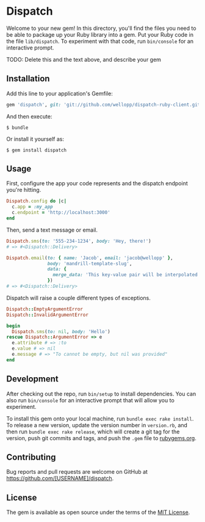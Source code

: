 # Dispatch

Welcome to your new gem! In this directory, you'll find the files you need to be able to package up your Ruby library into a gem. Put your Ruby code in the file `lib/dispatch`. To experiment with that code, run `bin/console` for an interactive prompt.

TODO: Delete this and the text above, and describe your gem

## Installation

Add this line to your application's Gemfile:

```ruby
gem 'dispatch', git: 'git://github.com/wellopp/dispatch-ruby-client.git'
```

And then execute:

    $ bundle

Or install it yourself as:

    $ gem install dispatch

## Usage

First, configure the app your code represents and the dispatch endpoint you're hitting.

```ruby
Dispatch.config do |c|
  c.app = :my_app
  c.endpoint = 'http://localhost:3000'
end
```

Then, send a text message or email.

```ruby
Dispatch.sms(to: '555-234-1234', body: 'Hey, there!')
# => #<Dispatch::Delivery>

Dispatch.email(to: { name: 'Jacob', email: 'jacob@wellopp' },
               body: 'mandrill-template-slug',
               data: {
                 merge_data: 'This key-value pair will be interpolated into the template'
               })
# => #<Dispatch::Delivery>
```

Dispatch will raise a couple different types of exceptions.

```ruby
Dispatch::EmptyArgumentError
Dispatch::InvalidArgumentError

begin
  Dispatch.sms(to: nil, body: 'Hello')
rescue Dispatch::ArgumentError => e
  e.attribute # => :to
  e.value # => nil
  e.message # => "To cannot be empty, but nil was provided"
end
```

## Development

After checking out the repo, run `bin/setup` to install dependencies. You can also run `bin/console` for an interactive prompt that will allow you to experiment.

To install this gem onto your local machine, run `bundle exec rake install`. To release a new version, update the version number in `version.rb`, and then run `bundle exec rake release`, which will create a git tag for the version, push git commits and tags, and push the `.gem` file to [rubygems.org](https://rubygems.org).

## Contributing

Bug reports and pull requests are welcome on GitHub at https://github.com/[USERNAME]/dispatch.


## License

The gem is available as open source under the terms of the [MIT License](http://opensource.org/licenses/MIT).
